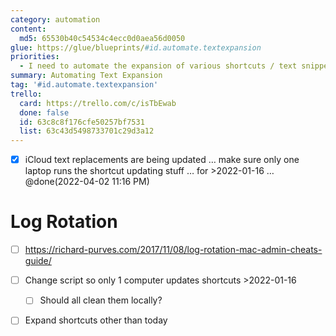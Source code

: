 ```yaml
---
category: automation
content:
  md5: 65530b40c54534c4ecc0d0aea56d0050
glue: https://glue/blueprints/#id.automate.textexpansion
priorities:
  - I need to automate the expansion of various shortcuts / text snippets
summary: Automating Text Expansion
tag: '#id.automate.textexpansion'
trello:
  card: https://trello.com/c/isTbEwab
  done: false
  id: 63c8c8f176cfe50257bf7531
  list: 63c43d5498733701c29d3a12
---
```


* [x] iCloud text replacements are being updated … make sure only one laptop runs the shortcut updating stuff … for >2022-01-16 … @done(2022-04-02 11:16 PM)

# Log Rotation
* [ ] https://richard-purves.com/2017/11/08/log-rotation-mac-admin-cheats-guide/

* [ ] Change script so only 1 computer updates shortcuts >2022-01-16
	* [ ] Should all clean them locally?
    
* [ ] Expand shortcuts other than today